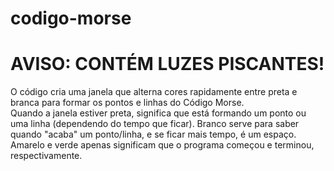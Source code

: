 # codigo-morse
# AVISO: CONTÉM LUZES PISCANTES!
O código cria uma janela que alterna cores rapidamente entre preta e branca para formar os pontos e linhas do Código Morse. </br>
Quando a janela estiver preta, significa que está formando um ponto ou uma linha (dependendo do tempo que ficar). Branco serve para saber quando "acaba" um ponto/linha, e se ficar mais tempo, é um espaço. </br>
Amarelo e verde apenas significam que o programa começou e terminou, respectivamente.
